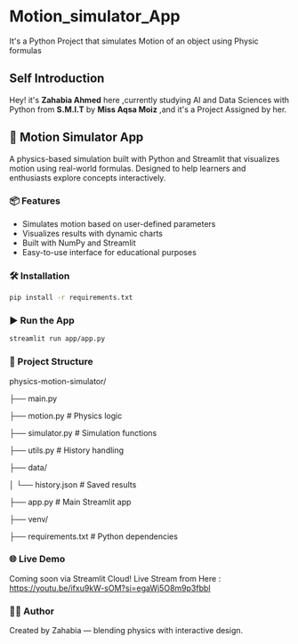 # Motion_simulator_App
It's a Python Project that simulates Motion of an object using Physic formulas

## Self Introduction 

Hey! it's **Zahabia Ahmed** here ,currently studying AI and Data Sciences with Python from **S.M.I.T** by **Miss Aqsa Moiz** ,and it's a Project Assigned by her.

## 🚀 Motion Simulator App

A physics-based simulation built with Python and Streamlit that visualizes motion using real-world formulas. Designed to help learners and enthusiasts explore concepts interactively.

### 📦 Features
- Simulates motion based on user-defined parameters
- Visualizes results with dynamic charts
- Built with NumPy and Streamlit
- Easy-to-use interface for educational purposes

### 🛠 Installation
```bash
pip install -r requirements.txt
```

### ▶️ Run the App
```bash
streamlit run app/app.py
```

### 📁 Project Structure
physics-motion-simulator/

├── main.py

├── motion.py # Physics logic 

├── simulator.py # Simulation functions

├── utils.py # History handling

├── data/

│ └── history.json # Saved results

├── app.py # Main Streamlit app

├── venv/

├── requirements.txt # Python dependencies




### 🌐 Live Demo
Coming soon via Streamlit Cloud!
Live Stream from Here : https://youtu.be/ifxu9kW-sOM?si=egaWj5O8m9p3fbbI

### 👩‍💻 Author
Created by Zahabia — blending physics with interactive design.

